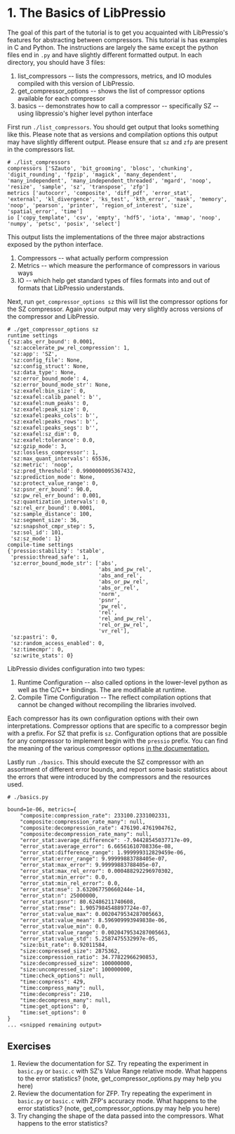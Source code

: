 # 1. The Basics of LibPressio

The goal of this part of the tutorial is to get you acquainted with LibPressio's
features for abstracting between compressors.  This tutorial is has examples in C and Python.  The instructions are largely the same except the python files end in `.py` and have slightly different formatted output.
In each directory, you should
have 3 files:

1. list_compressors -- lists the compressors, metrics, and IO modules
   compiled with this version of LibPressio.
2. get_compressor_options -- shows the list of compressor options available
   for each compressor
3. basics -- demonstrates how to call a compressor -- specifically SZ --
   using libpressio's higher level python interface


First run `./list_compressors`.  You should get output that looks something
like this.  Please note that as versions and compilation options this output may
have slightly different output.  Please ensure that `sz` and `zfp` are present
in the compressors list.

```console
# ./list_compressors
compressors ['SZauto', 'bit_grooming', 'blosc', 'chunking', 'digit_rounding', 'fpzip', 'magick', 'many_dependent', 'many_independent', 'many_independent_threaded', 'mgard', 'noop', 'resize', 'sample', 'sz', 'transpose', 'zfp']
metrics ['autocorr', 'composite', 'diff_pdf', 'error_stat', 'external', 'kl_divergence', 'ks_test', 'kth_error', 'mask', 'memory', 'noop', 'pearson', 'printer', 'region_of_interest', 'size', 'spatial_error', 'time']
io ['copy_template', 'csv', 'empty', 'hdf5', 'iota', 'mmap', 'noop', 'numpy', 'petsc', 'posix', 'select']
```

This output lists the implementations of the three major abstractions exposed by
the python interface.

1. Compressors -- what actually perform compression
2. Metrics -- which measure the performance of compressors in various ways
3. IO -- which help get standard types of files formats into and out of formats
   that LibPressio understands.
   
Next, run `get_compressor_options sz` this will list the compressor options
for the SZ compressor.  Again your output may very slightly across versions of
the compressor and LibPressio.

```console
# ./get_compressor_options sz
runtime settings
{'sz:abs_err_bound': 0.0001,
 'sz:accelerate_pw_rel_compression': 1,
 'sz:app': 'SZ',
 'sz:config_file': None,
 'sz:config_struct': None,
 'sz:data_type': None,
 'sz:error_bound_mode': 4,
 'sz:error_bound_mode_str': None,
 'sz:exafel:bin_size': 0,
 'sz:exafel:calib_panel': b'',
 'sz:exafel:num_peaks': 0,
 'sz:exafel:peak_size': 0,
 'sz:exafel:peaks_cols': b'',
 'sz:exafel:peaks_rows': b'',
 'sz:exafel:peaks_segs': b'',
 'sz:exafel:sz_dim': 0,
 'sz:exafel:tolerance': 0.0,
 'sz:gzip_mode': 3,
 'sz:lossless_compressor': 1,
 'sz:max_quant_intervals': 65536,
 'sz:metric': 'noop',
 'sz:pred_threshold': 0.9900000095367432,
 'sz:prediction_mode': None,
 'sz:protect_value_range': 0,
 'sz:psnr_err_bound': 90.0,
 'sz:pw_rel_err_bound': 0.001,
 'sz:quantization_intervals': 0,
 'sz:rel_err_bound': 0.0001,
 'sz:sample_distance': 100,
 'sz:segment_size': 36,
 'sz:snapshot_cmpr_step': 5,
 'sz:sol_id': 101,
 'sz:sz_mode': 1}
compile-time settings
{'pressio:stability': 'stable',
 'pressio:thread_safe': 1,
 'sz:error_bound_mode_str': ['abs',
                             'abs_and_pw_rel',
                             'abs_and_rel',
                             'abs_or_pw_rel',
                             'abs_or_rel',
                             'norm',
                             'psnr',
                             'pw_rel',
                             'rel',
                             'rel_and_pw_rel',
                             'rel_or_pw_rel',
                             'vr_rel'],
 'sz:pastri': 0,
 'sz:random_access_enabled': 0,
 'sz:timecmpr': 0,
 'sz:write_stats': 0}
```

LibPressio divides configuration into two types:

1. Runtime Configuration -- also called options in the lower-level python as
   well as the C/C++ bindings.  The are modifiable at runtime.
2. Compile Time Configuration -- The reflect compilation options that cannot be
   changed without recompiling the libraries involved.

Each compressor has its own configuration options with their own
interpretations.  Compressor options that are specific to a compressor begin
with a prefix.  For SZ that prefix is `sz`.  Configuration options that are
possible for any compressor to implement begin with the `pressio` prefix.
You can find the meaning of the various compressor options [in the documentation.](https://robertu94.github.io/libpressio/pressiooptions.html)

Lastly run `./basics`.  This should execute the SZ compressor with an
assortment of different error bounds, and report some basic statistics about the
errors that were introduced by the compressors and the resources used.

```console
# ./basics.py

bound=1e-06, metrics={
    "composite:compression_rate": 233100.2331002331,
    "composite:compression_rate_many": null,
    "composite:decompression_rate": 476190.4761904762,
    "composite:decompression_rate_many": null,
    "error_stat:average_difference": -7.94428545037717e-09,
    "error_stat:average_error": 6.66561610708336e-08,
    "error_stat:difference_range": 1.999999312829459e-06,
    "error_stat:error_range": 9.99999883788405e-07,
    "error_stat:max_error": 9.99999883788405e-07,
    "error_stat:max_rel_error": 0.000488292296970302,
    "error_stat:min_error": 0.0,
    "error_stat:min_rel_error": 0.0,
    "error_stat:mse": 3.632067750660244e-14,
    "error_stat:n": 25000000,
    "error_stat:psnr": 80.62486211740608,
    "error_stat:rmse": 1.9057984548897724e-07,
    "error_stat:value_max": 0.0020479534287005663,
    "error_stat:value_mean": 8.596909993949838e-06,
    "error_stat:value_min": 0.0,
    "error_stat:value_range": 0.0020479534287005663,
    "error_stat:value_std": 5.2587475532997e-05,
    "size:bit_rate": 0.92011584,
    "size:compressed_size": 2875362,
    "size:compression_ratio": 34.77822966290853,
    "size:decompressed_size": 100000000,
    "size:uncompressed_size": 100000000,
    "time:check_options": null,
    "time:compress": 429,
    "time:compress_many": null,
    "time:decompress": 210,
    "time:decompress_many": null,
    "time:get_options": 0,
    "time:set_options": 0
}
... <snipped remaining output>
```

## Exercises

1. Review the documentation for SZ.  Try repeating the experiment in `basic.py` or `basic.c` with SZ's Value Range relative mode. What happens to the error statistics?  (note, get_compressor_options.py may help you here)
2. Review the documentation for ZFP.  Try repeating the experiment in `basic.py` or `basic.c` with ZFP's accuracy mode. What happens to the error statistics? (note, get_compressor_options.py may help you here)
3. Try changing the shape of the data passed into the compressors.  What happens to the error statistics?

